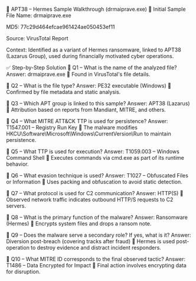 🧠 APT38 – Hermes Sample Walkthrough (drmaiprave.exe)
📁 Initial Sample
File Name: drmaiprave.exe

MD5: 77c29d464efcae961424ae050453ef11

Source: VirusTotal Report

Context: Identified as a variant of Hermes ransomware, linked to APT38 (Lazarus Group), used during financially motivated cyber operations.

✅ Step-by-Step Solution
🧩 Q1 – What is the name of the analyzed file?
Answer: drmaiprave.exe
🔎 Found in VirusTotal's file details.

🧩 Q2 – What is the file type?
Answer: PE32 executable (Windows)
🔎 Confirmed by file metadata and static analysis.

🧩 Q3 – Which APT group is linked to this sample?
Answer: APT38 (Lazarus)
🔎 Attribution based on reports from Mandiant, MITRE, and others.

🧩 Q4 – What MITRE ATT&CK TTP is used for persistence?
Answer: T1547.001 – Registry Run Key
🔎 The malware modifies HKCU\Software\Microsoft\Windows\CurrentVersion\Run to maintain persistence.

🧩 Q5 – What TTP is used for execution?
Answer: T1059.003 – Windows Command Shell
🔎 Executes commands via cmd.exe as part of its runtime behavior.

🧩 Q6 – What evasion technique is used?
Answer: T1027 – Obfuscated Files or Information
🔎 Uses packing and obfuscation to avoid static detection.

🧩 Q7 – What protocol is used for C2 communication?
Answer: HTTP(S)
🔎 Observed network traffic indicates outbound HTTP/S requests to C2 servers.

🧩 Q8 – What is the primary function of the malware?
Answer: Ransomware (Hermes)
🔎 Encrypts system files and drops a ransom note.

🧩 Q9 – Does the malware serve a secondary role? If yes, what is it?
Answer: Diversion post-breach (covering tracks after fraud)
🔎 Hermes is used post-operation to destroy evidence and distract incident responders.

🧩 Q10 – What MITRE ID corresponds to the final observed tactic?
Answer: T1486 – Data Encrypted for Impact
🔎 Final action involves encrypting data for disruption.
